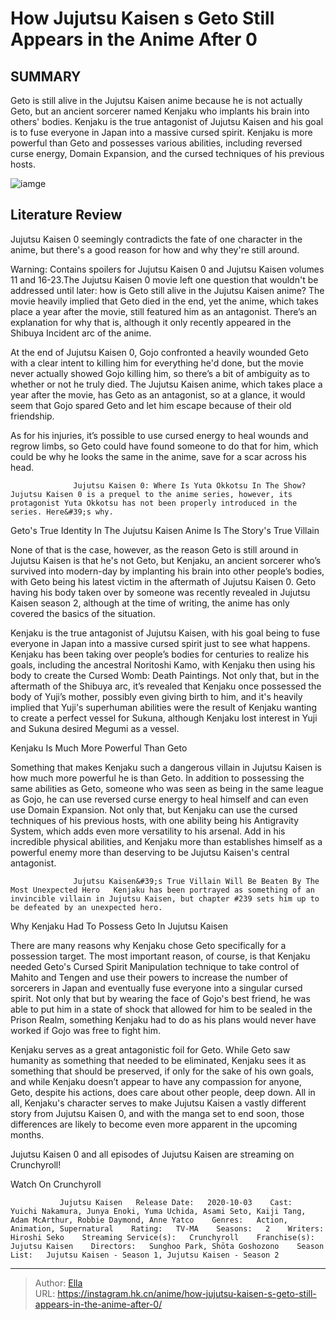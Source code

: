 # How Jujutsu Kaisen s Geto Still Appears in the Anime After 0


## SUMMARY 



  Geto is still alive in the Jujutsu Kaisen anime because he is not actually Geto, but an ancient sorcerer named Kenjaku who implants his brain into others&#39; bodies.   Kenjaku is the true antagonist of Jujutsu Kaisen and his goal is to fuse everyone in Japan into a massive cursed spirit.   Kenjaku is more powerful than Geto and possesses various abilities, including reversed curse energy, Domain Expansion, and the cursed techniques of his previous hosts.  

![iamge](https://static1.srcdn.com/wordpress/wp-content/uploads/2022/03/Jujutsu-Kaisen-0-Yuta-Gojo.jpg)

## Literature Review

Jujutsu Kaisen 0 seemingly contradicts the fate of one character in the anime, but there&#39;s a good reason for how and why they&#39;re still around.




Warning: Contains spoilers for Jujutsu Kaisen 0 and Jujutsu Kaisen volumes 11 and 16-23.The Jujutsu Kaisen 0 movie left one question that wouldn&#39;t be addressed until later: how is Geto still alive in the Jujutsu Kaisen anime? The movie heavily implied that Geto died in the end, yet the anime, which takes place a year after the movie, still featured him as an antagonist. There’s an explanation for why that is, although it only recently appeared in the Shibuya Incident arc of the anime.




At the end of Jujutsu Kaisen 0, Gojo confronted a heavily wounded Geto with a clear intent to killing him for everything he&#39;d done, but the movie never actually showed Gojo killing him, so there’s a bit of ambiguity as to whether or not he truly died. The Jujutsu Kaisen anime, which takes place a year after the movie, has Geto as an antagonist, so at a glance, it would seem that Gojo spared Geto and let him escape because of their old friendship.

          

As for his injuries, it’s possible to use cursed energy to heal wounds and regrow limbs, so Geto could have found someone to do that for him, which could be why he looks the same in the anime, save for a scar across his head.

                  Jujutsu Kaisen 0: Where Is Yuta Okkotsu In The Show?   Jujutsu Kaisen 0 is a prequel to the anime series, however, its protagonist Yuta Okkotsu has not been properly introduced in the series. Here&#39;s why.   





 Geto&#39;s True Identity In The Jujutsu Kaisen Anime Is The Story&#39;s True Villain 
          

None of that is the case, however, as the reason Geto is still around in Jujutsu Kaisen is that he&#39;s not Geto, but Kenjaku, an ancient sorcerer who’s survived into modern-day by implanting his brain into other people’s bodies, with Geto being his latest victim in the aftermath of Jujutsu Kaisen 0. Geto having his body taken over by someone was recently revealed in Jujutsu Kaisen season 2, although at the time of writing, the anime has only covered the basics of the situation.

Kenjaku is the true antagonist of Jujutsu Kaisen, with his goal being to fuse everyone in Japan into a massive cursed spirit just to see what happens. Kenjaku has been taking over people’s bodies for centuries to realize his goals, including the ancestral Noritoshi Kamo, with Kenjaku then using his body to create the Cursed Womb: Death Paintings. Not only that, but in the aftermath of the Shibuya arc, it’s revealed that Kenjaku once possessed the body of Yuji’s mother, possibly even giving birth to him, and it&#39;s heavily implied that Yuji&#39;s superhuman abilities were the result of Kenjaku wanting to create a perfect vessel for Sukuna, although Kenjaku lost interest in Yuji and Sukuna desired Megumi as a vessel.






 Kenjaku Is Much More Powerful Than Geto 
          

Something that makes Kenjaku such a dangerous villain in Jujutsu Kaisen is how much more powerful he is than Geto. In addition to possessing the same abilities as Geto, someone who was seen as being in the same league as Gojo, he can use reversed curse energy to heal himself and can even use Domain Expansion. Not only that, but Kenjaku can use the cursed techniques of his previous hosts, with one ability being his Antigravity System, which adds even more versatility to his arsenal. Add in his incredible physical abilities, and Kenjaku more than establishes himself as a powerful enemy more than deserving to be Jujutsu Kaisen&#39;s central antagonist.

                  Jujutsu Kaisen&#39;s True Villain Will Be Beaten By The Most Unexpected Hero   Kenjaku has been portrayed as something of an invincible villain in Jujutsu Kaisen, but chapter #239 sets him up to be defeated by an unexpected hero.   






 Why Kenjaku Had To Possess Geto In Jujutsu Kaisen 
          

There are many reasons why Kenjaku chose Geto specifically for a possession target. The most important reason, of course, is that Kenjaku needed Geto&#39;s Cursed Spirit Manipulation technique to take control of Mahito and Tengen and use their powers to increase the number of sorcerers in Japan and eventually fuse everyone into a singular cursed spirit. Not only that but by wearing the face of Gojo&#39;s best friend, he was able to put him in a state of shock that allowed for him to be sealed in the Prison Realm, something Kenjaku had to do as his plans would never have worked if Gojo was free to fight him.

Kenjaku serves as a great antagonistic foil for Geto. While Geto saw humanity as something that needed to be eliminated, Kenjaku sees it as something that should be preserved, if only for the sake of his own goals, and while Kenjaku doesn’t appear to have any compassion for anyone, Geto, despite his actions, does care about other people, deep down. All in all, Kenjaku&#39;s character serves to make Jujutsu Kaisen a vastly different story from Jujutsu Kaisen 0, and with the manga set to end soon, those differences are likely to become even more apparent in the upcoming months.




Jujutsu Kaisen 0 and all episodes of Jujutsu Kaisen are streaming on Crunchyroll!

Watch On Crunchyroll

               Jujutsu Kaisen   Release Date:   2020-10-03    Cast:   Yuichi Nakamura, Junya Enoki, Yuma Uchida, Asami Seto, Kaiji Tang, Adam McArthur, Robbie Daymond, Anne Yatco    Genres:   Action, Animation, Supernatural    Rating:   TV-MA    Seasons:   2    Writers:   Hiroshi Seko    Streaming Service(s):   Crunchyroll    Franchise(s):   Jujutsu Kaisen    Directors:   Sunghoo Park, Shōta Goshozono    Season List:   Jujutsu Kaisen - Season 1, Jujutsu Kaisen - Season 2      

---

> Author: [Ella](https://instagram.hk.cn/)  
> URL: https://instagram.hk.cn/anime/how-jujutsu-kaisen-s-geto-still-appears-in-the-anime-after-0/  

